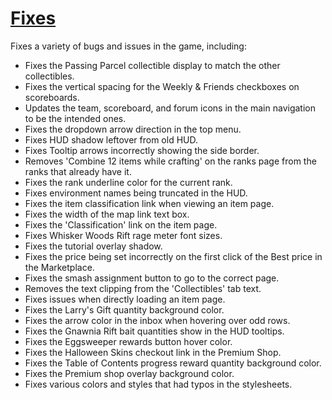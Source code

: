 # [Fixes](https://www.mousehuntgame.com/preferences.php?tab=mousehunt-improved-settings#mousehunt-improved-settings-feature-fixes)

Fixes a variety of bugs and issues in the game, including:

- Fixes the Passing Parcel collectible display to match the other collectibles.
- Fixes the vertical spacing for the Weekly & Friends checkboxes on scoreboards.
- Updates the team, scoreboard, and forum icons in the main navigation to be the intended ones.
- Fixes the dropdown arrow direction in the top menu.
- Fixes HUD shadow leftover from old HUD.
- Fixes Tooltip arrows incorrectly showing the side border.
- Removes 'Combine 12 items while crafting' on the ranks page from the ranks that already have it.
- Fixes the rank underline color for the current rank.
- Fixes environment names being truncated in the HUD.
- Fixes the item classification link when viewing an item page.
- Fixes the width of the map link text box.
- Fixes the 'Classification' link on the item page.
- Fixes Whisker Woods Rift rage meter font sizes.
- Fixes the tutorial overlay shadow.
- Fixes the price being set incorrectly on the first click of the Best price in the Marketplace.
- Fixes the smash assignment button to go to the correct page.
- Removes the text clipping from the 'Collectibles' tab text.
- Fixes issues when directly loading an item page.
- Fixes the Larry's Gift quantity background color.
- Fixes the arrow color in the inbox when hovering over odd rows.
- Fixes the Gnawnia Rift bait quantities show in the HUD tooltips.
- Fixes the Eggsweeper rewards button hover color.
- Fixes the Halloween Skins checkout link in the Premium Shop.
- Fixes the Table of Contents progress reward quantity background color.
- Fixes the Premium shop overlay background color.
- Fixes various colors and styles that had typos in the stylesheets.
